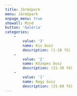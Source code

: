 ```yaml
---
title: Járműpark
menu: Járműpark
onpage_menu: true
showall: Mind
button: 'Galéria'
categories:
    -
        value: '3'
        name: Kis busz
        description: (1-20 fő)
    -
        value: '2'
        name: Közepes busz
        description: (21-30 fő)
    -
        value: '1'
        name: Nagy busz
        description: (31-60 fő)
---
```

